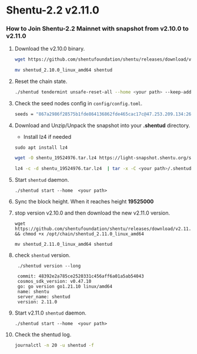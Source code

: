 # Shentu-2.2 v2.11.0


### How to Join Shentu-2.2 Mainnet with snapshot from v2.10.0 to v2.11.0

1. Download the v2.10.0 binary.
   
   ```bash
   wget https://github.com/shentufoundation/shentu/releases/download/v2.10.0/shentud_2.10.0_linux_amd64 && chmod +x /opt/chain/shentud_2.10.0_linux_amd64
   
   mv shentud_2.10.0_linux_amd64 shentud
   ```
2. Reset the chain state.
   
   ```bash
   ./shentud tendermint unsafe-reset-all --home <your path> --keep-addr-book
   ```
3. Check the seed nodes config in `config/config.toml`.
   
   ```bash
   seeds = "867a2986f28575b1fde864136862fde465cac17c@47.253.209.134:26656,3edd4e16b791218b623f883d04f8aa5c3ff2cca6@shentu-seed.panthea.eu:36656"
   ```
4. Download and Unzip/Unpack the snapshot into your **.shentud** directory.
   
   - Install lz4 if needed
   ```
   sudo apt install lz4
   ```

   ```bash
   wget -O shentu_19524976.tar.lz4 https://light-snapshot.shentu.org/shentu_19524976.tar.lz4 --inet4-only

   lz4 -c -d shentu_19524976.tar.lz4  | tar -x -C <your path>/.shentud
   ```
6. Start `shentud` daemon.
   
   ```
   ./shentud start --home  <your path>
   ```
7. Sync the block height. When it reaches height **19525000**
8. stop version v2.10.0 and then download the new v2.11.0 version.
   
   ```
   wget https://github.com/shentufoundation/shentu/releases/download/v2.11.0/shentud_2.11.0_linux_amd64 && chmod +x /opt/chain/shentud_2.11.0_linux_amd64
   
   mv shentud_2.11.0_linux_amd64 shentud
   ```
9. check `shentud` version.

   ```
    ./shentud version --long

    commit: 48392e2a785ce2520331c456aff6a01a5ab54043
    cosmos_sdk_version: v0.47.10
    go: go version go1.21.10 linux/amd64
    name: shentu
    server_name: shentud
    version: 2.11.0
   ```
   
10. Start v2.11.0 `shentud` daemon.
   
    ```
    ./shentud start --home  <your path>
    ```

11. Check the shentud log.

    ```bash
    journalctl -n 20 -u shentud -f
    ```

